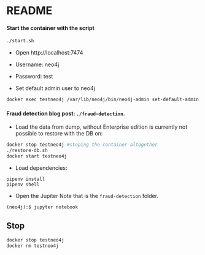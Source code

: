 # README

#### Start the container with the script 
```bash
./start.sh
```

- Open http://localhost:7474
- Username: neo4j
- Password: test

- Set default admin user to neo4j
```bash
docker exec testneo4j /var/lib/neo4j/bin/neo4j-admin set-default-admin neo4j 
```

#### Fraud detection blog post: `./fraud-detection`.
- Load the data from dump, without Enterprise edition is currently not possible to restore with the DB on:
```bash
docker stop testneo4j #stoping the container altogether
./restore-db.sh
docker start testneo4j
```

- Load dependencies:
```
pipenv install
pipenv shell
```

- Open the Jupiter Note that is the `fraud-detection` folder.
```
(neo4j):$ jupyter notebook
```

## Stop

```bash
docker stop testneo4j
docker rm testneo4j
```
